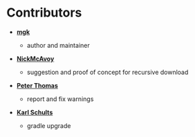 # Contributors

* **[mgk](https://github.com/mgk)**

	* author and maintainer

* **[NickMcAvoy](https://github.com/NickMcAvoy)**

  * suggestion and proof of concept for recursive download

* **[Peter Thomas](https://github.com/peter-thomas-mgd)**

  * report and fix warnings

* **[Karl Schults](https://github.com/kschults)**

  * gradle upgrade
